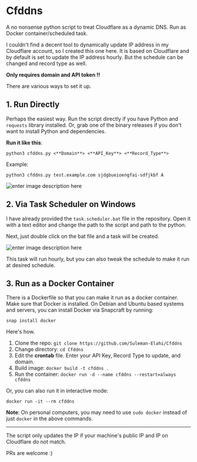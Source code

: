 
# Cfddns
A no nonsense python script to treat Cloudflare as a dynamic DNS. Run as Docker container/scheduled task.

I couldn't find a decent tool to dynamically update IP address in my Cloudflare account, so I created this one here. It is based on Cloudflare and by default is set to update the IP address hourly. But the schedule can be changed and record type as well.

**Only requires domain and API token !!**

There are various ways to set it up.

## 1. Run Directly
Perhaps the easiest way. Run the script directly if you have Python and `requests` library installed. Or, grab one of the binary releases if you don't want to install Python and dependencies.

**Run it like this**:

    python3 cfddns.py <**Domain**> <**API_Key**> <**Record_Type**> 

Example:

    python3 cfddns.py test.example.com sjdgbueioengfai-sdfjkbf A
![enter image description here](https://res.cloudinary.com/suleman/image/upload/v1685180449/cfddn.png)
## 2. Via Task Scheduler on Windows
I have already provided the `task.scheduler.bat` file in the repository.
Open it with a text editor and change the path to the script and path to the python.

Next, just double click on the bat file and a task will be created.

![enter image description here](https://res.cloudinary.com/suleman/image/upload/v1681814326/taskschcfddns.png)

This task will run hourly, but you can also tweak the schedule to make it run at desired schedule.
## 3. Run as a Docker Container
There is a Dockerfile so that you can make it run as a docker container.
Make sure that Docker is installed. On Debian and Ubuntu based systems and servers, you can install Docker via Snapcraft by running:

    snap install docker

Here's how.

 1. Clone the repo: `git clone https://github.com/Suleman-Elahi/Cfddns`
 2. Change directory: `cd Cfddns`
 3. Edit the **crontab** file. Enter your API Key, Record Type to update, and domain.
 4. Build image: `docker build -t cfddns .`
 5. Run the container: `docker run -d --name cfddns --restart=always cfddns`
 
 Or, you can also run it in interactive mode:

    docker run -it --rm cfddns
**Note**: On personal computers, you may need to use `sudo docker` instead of just `docker` in the above commands.

--------------------------------
The script only updates the IP if your machine's public IP and IP on Cloudflare do not match.

PRs are welcome :)
